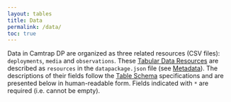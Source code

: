 ```yaml
---
layout: tables
title: Data
permalink: /data/
toc: true
---
```


Data in Camtrap DP are organized as three related resources (CSV files): `deployments`, `media` and `observations`. These [Tabular Data Resources](https://specs.frictionlessdata.io/tabular-data-resource/) are described as `resources` in the `datapackage.json` file (see [Metadata](../metadata)). The descriptions of their fields follow the [Table Schema](https://specs.frictionlessdata.io/table-schema/) specifications and are presented below in human-readable form. Fields indicated with `*` are required (i.e. cannot be empty).
